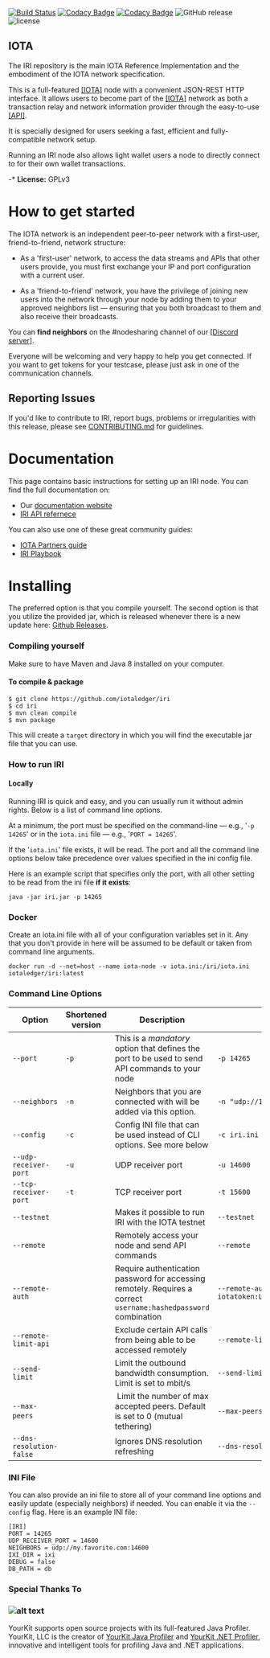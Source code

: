[![Build Status](https://travis-ci.org/iotaledger/iri.svg?branch=dev)](https://travis-ci.org/iotaledger/iri)
[![Codacy Badge](https://api.codacy.com/project/badge/Grade/dba5b7ae42024718893991e767390135)](https://www.codacy.com/app/iotaledger/iri?utm_source=github.com&amp;utm_medium=referral&amp;utm_content=iotaledger/iri&amp;utm_campaign=Badge_Grade)
[![Codacy Badge](https://api.codacy.com/project/badge/Coverage/dba5b7ae42024718893991e767390135)](https://www.codacy.com/app/iotaledger/iri?utm_source=github.com&utm_medium=referral&utm_content=iotaledger/iri&utm_campaign=Badge_Coverage)
![GitHub release](https://img.shields.io/github/release/iotaledger/iri.svg)
![license](https://img.shields.io/github/license/iotaledger/iri.svg)

## IOTA

The IRI repository is the main IOTA Reference Implementation and the embodiment of the IOTA network specification. 

This is a full-featured [[IOTA]](https://iota.org/) node with a convenient JSON-REST HTTP interface.
It allows users to become part of the [[IOTA]](https://iota.org) network as both a transaction relay
and network information provider through the easy-to-use [[API]](https://docs.iota.org/docs/iri/0.1/references/api-reference).

It is specially designed for users seeking a fast, efficient and fully-compatible network setup.

Running an IRI node also allows light wallet users a node to directly connect to for their own wallet transactions.

-* **License:** GPLv3

# How to get started

The IOTA network is an independent peer-to-peer network with a first-user, friend-to-friend, network structure:

- As a 'first-user' network, to access the data streams and APIs that other users provide, you must first exchange your IP and port configuration with a current user.

- As a 'friend-to-friend' network, you have the privilege of joining new users into the network through your node
by adding them to your approved neighbors list — ensuring that you both broadcast to them and also receive their broadcasts.

You can **find neighbors** on the #nodesharing channel of our [[Discord server]](https://discord.iota.org/).

Everyone will be welcoming and very happy to help you get connected.
If you want to get tokens for your testcase, please just ask in one of the communication channels.

## Reporting Issues

If you'd like to contribute to IRI, report bugs, problems or irregularities with this release,
please see [CONTRIBUTING.md](CONTRIBUTING.md) for guidelines.

# Documentation

This page contains basic instructions for setting up an IRI node. You can find the full documentation on:
- Our [documentation website](https://docs.iota.org/docs/iri/0.1/introduction/overview)
- [IRI API refernece](https://docs.iota.org/docs/iri/0.1/references/api-reference)

You can also use one of these great community guides:
- [IOTA Partners guide](https://iota.partners/)
- [IRI Playbook](https://iri-playbook.readthedocs.io/en/master/index.html)

# Installing

The preferred option is that you compile yourself.
The second option is that you utilize the provided jar, 
which is released whenever there is a new update here: [Github Releases](https://github.com/iotaledger/iri/releases).

### Compiling yourself  

Make sure to have Maven and Java 8 installed on your computer.

#### To compile & package
```
$ git clone https://github.com/iotaledger/iri
$ cd iri
$ mvn clean compile
$ mvn package
```

This will create a `target` directory in which you will find the executable jar file that you can use.

### How to run IRI

#### Locally

Running IRI is quick and easy, and you can usually run it without admin rights.
Below is a list of command line options.

At a minimum, the port must be specified on the command-line — e.g., '`-p 14265`' 
or in the `iota.ini` file — e.g., '`PORT = 14265`'.

If the '`iota.ini`' file exists, it will be read.
The port and all the command line options below take precedence over values specified in the ini config file.

Here is an example script that specifies only the port, with all other setting to be read from the ini file **if it exists**:

```
java -jar iri.jar -p 14265
```

### Docker

Create an iota.ini file with all of your configuration variables set in it.
Any that you don't provide in here will be assumed to be default or taken from
command line arguments.

`docker run -d --net=host --name iota-node -v iota.ini:/iri/iota.ini iotaledger/iri:latest`

### Command Line Options 

Option | Shortened version | Description | Example Input
--- | --- | --- | --- 
`--port` | `-p` | This is a *mandatory* option that defines the port to be used to send API commands to your node | `-p 14265`
`--neighbors` | `-n` | Neighbors that you are connected with will be added via this option. | `-n "udp://148.148.148.148:14265 udp://[2001:db8:a0b:12f0::1]:14265"`
`--config` | `-c` | Config INI file that can be used instead of CLI options. See more below | `-c iri.ini`
`--udp-receiver-port` | `-u` | UDP receiver port | `-u 14600`
`--tcp-receiver-port` | `-t` | TCP receiver port | `-t 15600`
`--testnet` | | Makes it possible to run IRI with the IOTA testnet | `--testnet`
`--remote` | | Remotely access your node and send API commands | `--remote`
`--remote-auth` | | Require authentication password for accessing remotely. Requires a correct `username:hashedpassword` combination | `--remote-auth iotatoken:LL9EZFNCHZCMLJLVUBCKJSWKFEXNYRHHMYS9XQLUZRDEKUUDOCMBMRBWJEMEDDXSDPHIGQULENCRVEYMO`
`--remote-limit-api` | | Exclude certain API calls from being able to be accessed remotely | `--remote-limit-api "attachToTangle, addNeighbors"`
`--send-limit`| | Limit the outbound bandwidth consumption. Limit is set to mbit/s | `--send-limit 1.0`
`--max-peers` | | Limit the number of max accepted peers. Default is set to 0 (mutual tethering) | `--max-peers 8`
`--dns-resolution-false` | | Ignores DNS resolution refreshing  | `--dns-resolution-false`	
### INI File

You can also provide an ini file to store all of your command line options and easily update (especially neighbors) if needed. You can enable it via the `--config` flag. Here is an example INI file:
```
[IRI]
PORT = 14265
UDP_RECEIVER_PORT = 14600
NEIGHBORS = udp://my.favorite.com:14600
IXI_DIR = ixi
DEBUG = false
DB_PATH = db
```

### Special Thanks To

### ![alt text](https://www.yourkit.com/images/yklogo.png)

YourKit supports open source projects with its full-featured Java Profiler.
YourKit, LLC is the creator of <a href="https://www.yourkit.com/java/profiler/">YourKit Java Profiler</a>
and <a href="https://www.yourkit.com/.net/profiler/">YourKit .NET Profiler</a>,
innovative and intelligent tools for profiling Java and .NET applications.
